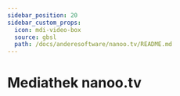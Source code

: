 ```yaml
---
sidebar_position: 20
sidebar_custom_props:
  icon: mdi-video-box
  source: gbsl
  path: /docs/anderesoftware/nanoo.tv/README.md
---
```


# Mediathek nanoo.tv



<Features/>

